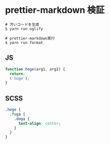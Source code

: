 <!-- vim: set nofoldenable: -->
# prettier-markdown 検証

```console
# 汚いコードを生成
$ yarn run uglify

# prettier-markdown実行
$ yarn run format
```

## JS

```js
function hoge(arg1, arg2) {
  return;
  ('hoge');
}
```

## SCSS

```scss
.hoge {
  .fuga {
    .duga {
      text-align: center;
    }
  }
}
```
